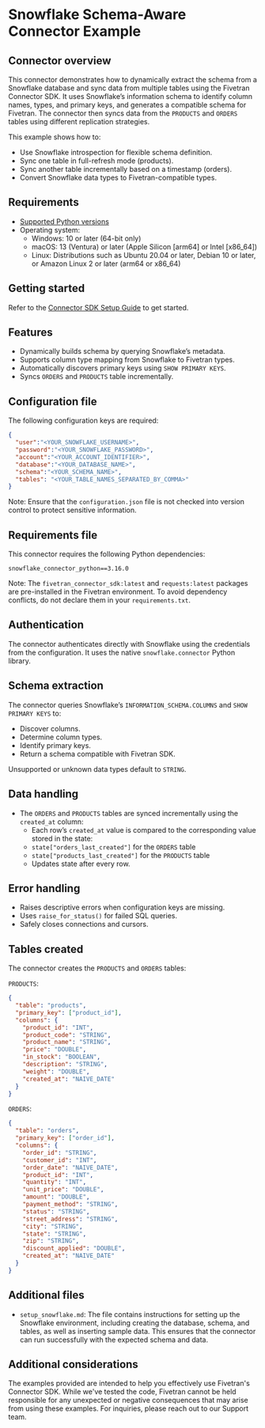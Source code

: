 # Snowflake Schema-Aware Connector Example

## Connector overview
This connector demonstrates how to dynamically extract the schema from a Snowflake database and sync data from multiple tables using the Fivetran Connector SDK. It uses Snowflake’s information schema to identify column names, types, and primary keys, and generates a compatible schema for Fivetran. The connector then syncs data from the `PRODUCTS` and `ORDERS` tables using different replication strategies.

This example shows how to:
- Use Snowflake introspection for flexible schema definition.
- Sync one table in full-refresh mode (products).
- Sync another table incrementally based on a timestamp (orders).
- Convert Snowflake data types to Fivetran-compatible types.


## Requirements
- [Supported Python versions](https://github.com/fivetran/fivetran_connector_sdk/blob/main/README.md#requirements)   
- Operating system:
  - Windows: 10 or later (64-bit only)
  - macOS: 13 (Ventura) or later (Apple Silicon [arm64] or Intel [x86_64])
  - Linux: Distributions such as Ubuntu 20.04 or later, Debian 10 or later, or Amazon Linux 2 or later (arm64 or x86_64)


## Getting started
Refer to the [Connector SDK Setup Guide](https://fivetran.com/docs/connectors/connector-sdk/setup-guide) to get started.


## Features
- Dynamically builds schema by querying Snowflake’s metadata.
- Supports column type mapping from Snowflake to Fivetran types.
- Automatically discovers primary keys using `SHOW PRIMARY KEYS`.
- Syncs `ORDERS` and `PRODUCTS` table incrementally.


## Configuration file
The following configuration keys are required:

```json
{
  "user":"<YOUR_SNOWFLAKE_USERNAME>",
  "password":"<YOUR_SNOWFLAKE_PASSWORD>",
  "account":"<YOUR_ACCOUNT_IDENTIFIER>",
  "database":"<YOUR_DATABASE_NAME>",
  "schema":"<YOUR_SCHEMA_NAME>",
  "tables": "<YOUR_TABLE_NAMES_SEPARATED_BY_COMMA>"
}
```

Note: Ensure that the `configuration.json` file is not checked into version control to protect sensitive information.


## Requirements file
This connector requires the following Python dependencies:

```
snowflake_connector_python==3.16.0
```

Note: The `fivetran_connector_sdk:latest` and `requests:latest` packages are pre-installed in the Fivetran environment. To avoid dependency conflicts, do not declare them in your `requirements.txt`.


## Authentication
The connector authenticates directly with Snowflake using the credentials from the configuration. It uses the native `snowflake.connector` Python library.


## Schema extraction
The connector queries Snowflake’s `INFORMATION_SCHEMA.COLUMNS` and `SHOW PRIMARY KEYS` to:
- Discover columns.
- Determine column types.
- Identify primary keys.
- Return a schema compatible with Fivetran SDK.

Unsupported or unknown data types default to `STRING`.


## Data handling
- The `ORDERS` and `PRODUCTS` tables are synced incrementally using the `created_at` column:
  - Each row’s `created_at` value is compared to the corresponding value stored in the state:  
   - `state["orders_last_created"]` for the `ORDERS` table  
   - `state["products_last_created"]` for the `PRODUCTS` table
  - Updates state after every row.


## Error handling
- Raises descriptive errors when configuration keys are missing.
- Uses `raise_for_status()` for failed SQL queries.
- Safely closes connections and cursors.

## Tables created
The connector creates the `PRODUCTS` and `ORDERS` tables:

`PRODUCTS`:
```json
{
  "table": "products",
  "primary_key": ["product_id"],
  "columns": {
    "product_id": "INT",
    "product_code": "STRING",
    "product_name": "STRING",
    "price": "DOUBLE",
    "in_stock": "BOOLEAN",
    "description": "STRING",
    "weight": "DOUBLE",
    "created_at": "NAIVE_DATE"
  }
}
```

`ORDERS`:
```json
{
  "table": "orders",
  "primary_key": ["order_id"],
  "columns": {
    "order_id": "STRING",
    "customer_id": "INT",
    "order_date": "NAIVE_DATE",
    "product_id": "INT",
    "quantity": "INT",
    "unit_price": "DOUBLE",
    "amount": "DOUBLE",
    "payment_method": "STRING",
    "status": "STRING",
    "street_address": "STRING",
    "city": "STRING",
    "state": "STRING",
    "zip": "STRING",
    "discount_applied": "DOUBLE",
    "created_at": "NAIVE_DATE"
  }
}
```

## Additional files
- `setup_snowflake.md`: The file contains instructions for setting up the Snowflake environment, including creating the database, schema, and tables, as well as inserting sample data. This ensures that the connector can run successfully with the expected schema and data.

## Additional considerations

The examples provided are intended to help you effectively use Fivetran's Connector SDK. While we've tested the code, Fivetran cannot be held responsible for any unexpected or negative consequences that may arise from using these examples. For inquiries, please reach out to our Support team.